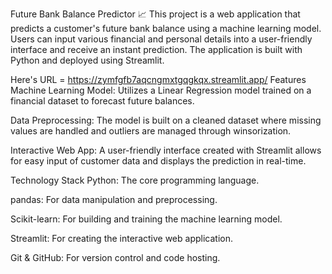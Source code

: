 Future Bank Balance Predictor 📈
This project is a web application that predicts a customer's future bank balance using a machine learning model. Users can input various financial and personal details into a user-friendly interface and receive an instant prediction. The application is built with Python and deployed using Streamlit.

Here's URL = https://zymfgfb7aqcngmxtgqgkqx.streamlit.app/
Features
Machine Learning Model: Utilizes a Linear Regression model trained on a financial dataset to forecast future balances.

Data Preprocessing: The model is built on a cleaned dataset where missing values are handled and outliers are managed through winsorization.

Interactive Web App: A user-friendly interface created with Streamlit allows for easy input of customer data and displays the prediction in real-time.

Technology Stack
Python: The core programming language.

pandas: For data manipulation and preprocessing.

Scikit-learn: For building and training the machine learning model.

Streamlit: For creating the interactive web application.

Git & GitHub: For version control and code hosting.
